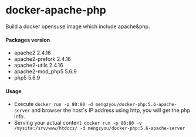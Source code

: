 # docker-apache-php
Build a docker opensuse image which include apache&amp;php.  

#### Packages version
- apache2          2.4.16 
- apache2-prefork  2.4.16
- apache2-utils    2.4.16
- apache2-mod_php5 5.6.9
- php5             5.6.9
  
#### Usage
- Execute `docker run -p 80:80 -d mengzyou/docker-php:5.6-apache-server` and browser the host's IP address using http, you will get the php info.  
- Serving your actual content: `docker run -p 80:80 -v /mysite:/srv/www/htdocs/ -d mengzyou/docker-php:5.6-apache-server`
